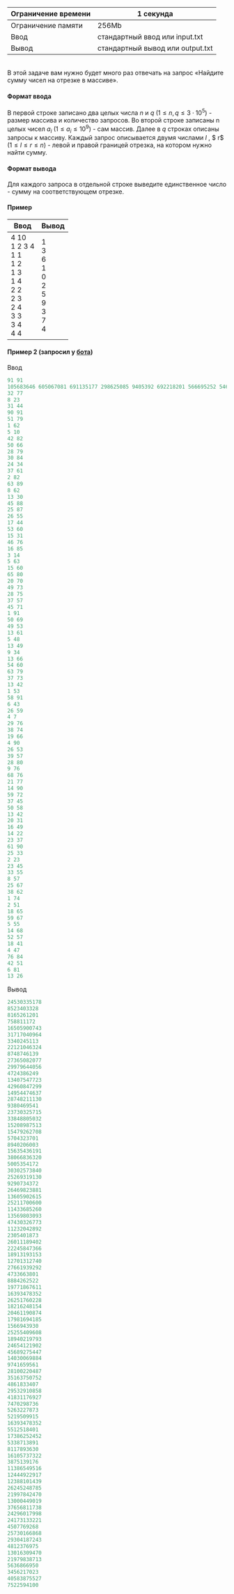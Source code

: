 | Ограничение времени 	| 1 секунда                        	|
|---------------------	|----------------------------------	|
| Ограничение памяти  	| 256Mb                           	|
| Ввод                	| стандартный ввод или input.txt   	|
| Вывод               	| стандартный вывод или output.txt 	|

\
В этой задаче вам нужно будет много раз отвечать на запрос «Найдите сумму чисел на отрезке в массиве». 

#### Формат ввода ####
В первой строке записано два целых числа $n$ и $q$ $( 1 ≤ n , q ≤ 3 ⋅ 1 0^ 5 )$ - размер массива и количество запросов. Во второй строке записаны n целых чисел $a_i$ $( 1 ≤ a_i ≤ 1 0^ 9 )$ - сам массив. Далее в $q$ строках описаны запросы к массиву. Каждый запрос описывается двумя числами $l$ , $ r$ $( 1 ≤ l ≤ r ≤ n )$ - левой и правой границей отрезка, на котором нужно найти сумму. 


#### Формат вывода ####

Для каждого запроса в отдельной строке выведите единственное число - сумму на соответствующем отрезке.


#### Пример ####

| Ввод                             	| Вывод   	|
|----------------------------------	|---------	|
| 4 10 <br /> 1 2 3 4 <br /> 1 1 <br /> 1 2 <br /> 1 3 <br /> 1 4 <br /> 2 2 <br /> 2 3 <br /> 2 4 <br /> 3 3 <br /> 3 4 <br />4 4  	| 1 <br /> 3 <br /> 6 <br /> 1 <br /> 0 <br /> 2 <br /> 5 <br /> 9 <br /> 3 <br /> 7 <br /> 4 	| 


#### Пример 2  (запросил у [бота](https://t.me/gettestfromcontestbot)) ####

Ввод
```objectivec
91 91
105683646 605067081 691135177 298625085 9405392 692218201 566695252 546476837 888742562 636706869 8355872 127639706 83232744 456120475 987587482 539527333 685955437 255393919 959223431 509942721 462772879 482190214 893534847 327148384 402308798 477655436 536875629 187426406 681497088 452076318 99089681 386265516 651944304 522098689 627665790 936108158 936198586 755827113 698718620 89876766 684470177 624745411 600877223 551375167 321138810 120742059 217361326 564633738 143586478 5457910 306298901 879398684 970659900 490233578 688684051 969373190 814027572 95376129 893929781 782039500 202517053 529099882 286043865 42622695 56600848 736382600 978533044 746947651 757816058 291628657 678669133 487467969 772507486 104550768 791110271 231135414 507588657 583813507 830843899 735138410 957350012 772739037 224743363 793514651 685739742 74003301 823654576 784621559 218707464 419645750 339165422
32 77
8 23
31 44
90 91
51 79
1 62
5 10
42 82
50 66
28 79
30 84
24 34
37 61
2 82
63 89
8 62
13 30
45 88
25 87
26 55
17 44
53 60
15 31
46 76
16 85
3 14
5 63
15 60
65 80
20 70
49 73
28 75
37 57
45 71
1 91
50 69
49 53
13 61
5 48
13 49
9 34
13 66
54 60
63 79
37 73
13 42
1 53
58 91
6 43
26 59
4 7
29 76
38 74
19 66
4 90
26 53
39 57
28 80
9 76
68 76
21 77
14 90
59 72
37 45
50 58
13 42
20 31
16 49
14 22
23 37
61 90
25 33
2 23
23 45
33 55
8 57
25 67
38 62
1 74
2 51
18 65
59 67
5 55
14 68
52 57
18 41
4 47
76 84
42 51
6 81
13 26
```

Вывод
```objectivec
24530335178
8523403328
8165261201
758811172
16505900743
31717040964
3340245113
22121046324
8748746139
27365082077
29979644056
4724386249
13407547723
42960847299
14954474637
28748211130
9380469541
23730325715
33848805032
15208987513
15479262708
5704323701
8940206003
15635436191
38066836320
5005354172
30302573840
25269319130
9290734372
26469823881
13605902615
25211700600
11433685260
13569803093
47430326773
11232042892
2305401873
26011189402
22245847366
18913193153
12701312740
27661939292
4733663801
8884262522
19771867611
16393478352
26251760228
18216248154
20461190874
17981694185
1566943930
25255409608
18940219793
24654121902
45689275447
14030069884
9741659561
28100220487
35163750752
4861833407
29532910858
41831176927
7470298736
5263227873
5219509915
16393478352
5512518401
17386252452
5338713891
8117893630
16105737322
3875139176
11386549516
12444922917
12388101439
26245248785
21997842470
13000449019
37656811738
24296017998
24173133221
4507769268
25730166868
29304187243
4812376975
13016309470
21979838713
5636866950
3456217023
40583875527
7522594100

```
